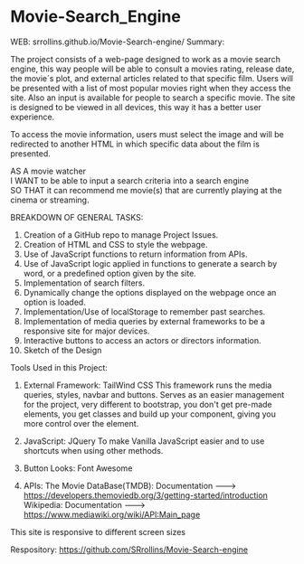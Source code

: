 # Movie-Search_Engine
WEB: srrollins.github.io/Movie-Search-engine/
Summary:

The project consists of a web-page designed to work as a movie search engine, this way people will be able to consult a movies rating,
release date, the movie´s plot, and external articles related to that specific film. Users will be presented with a list of most popular movies right when they access the site. Also an input is available for people to search a specific movie. The site is designed to be viewed in all devices, this way it has a better user experience.

To access the movie information, users must select the image and will be redirected to another HTML in which specific data about the film is presented.


AS A movie watcher<br/>
I WANT to be able to input a search criteria into a search engine<br/>
SO THAT it can recommend me movie(s) that are currently playing at the cinema or streaming.

BREAKDOWN OF GENERAL TASKS:

1. Creation of a GitHub repo to manage Project Issues.
2. Creation of HTML and CSS to style the webpage.
3. Use of JavaScript functions to return information from APIs.
4. Use of JavaScript logic applied in functions to generate a search by word, or a predefined option given by the site.
5. Implementation of search filters.
6. Dynamically change the options displayed on the webpage once an option is loaded.
7. Implementation/Use of localStorage to remember past searches.
8. Implementation of media queries by external frameworks to be a responsive site for major devices.
9. Interactive buttons to access an actors or directors information.
10. Sketch of the Design

Tools Used in this Project:

1. External Framework: TailWind CSS
   This framework runs the media queries, styles, navbar and buttons. Serves as an easier management for the project, very different to bootstrap, you don't get pre-made elements, you get classes and build up your component, giving you more control over the element.

2. JavaScript: JQuery
   To make Vanilla JavaScript easier and to use shortcuts when using other methods.

3. Button Looks: Font Awesome

4. APIs:
   The Movie DataBase(TMDB): Documentation ---> https://developers.themoviedb.org/3/getting-started/introduction<br/>
   Wikipedia: Documentation ---> https://www.mediawiki.org/wiki/API:Main_page<br/>

This site is responsive to different screen sizes

Respository: https://github.com/SRrollins/Movie-Search-engine
